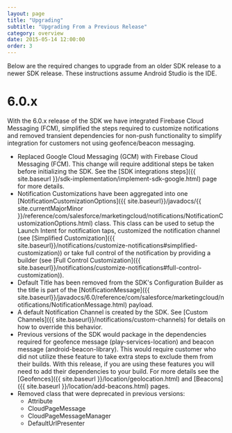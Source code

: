 ```yaml
---
layout: page
title: "Upgrading"
subtitle: "Upgrading From a Previous Release"
category: overview
date: 2015-05-14 12:00:00
order: 3
---
```

Below are the required changes to upgrade from an older SDK release to a newer SDK release. These instructions assume Android Studio is the IDE.

# 6.0.x

With the 6.0.x release of the SDK we have integrated Firebase Cloud Messaging (FCM), simplified the steps required to customize notifications and removed transient dependencies for non-push functionality to simplify integration for customers not using geofence/beacon messaging.

* Replaced Google Cloud Messaging (GCM) with Firebase Cloud Messaging (FCM).  This change will require additional steps be taken before initializing the SDK.  See the [SDK integrations steps]({{ site.baseurl }}/sdk-implementation/implement-sdk-google.html) page for more details.
* Notification Customizations have been aggregated into one [NotificationCustomizationOptions]({{ site.baseurl}}/javadocs/{{ site.currentMajorMinor }}/reference/com/salesforce/marketingcloud/notifications/NotificationCustomizationOptions.html) class.  This class can be used to setup the Launch Intent for notification taps, customized the notification channel (see [Simplified Customization]({{ site.baseurl}}/notifications/customize-notifications#simplified-customization)) or take full control of the notification by providing a builder (see [Full Control Customization]({{ site.baseurl}}/notifications/customize-notifications#full-control-customization)).
* Default Title has been removed from the SDK's Configuration Builder as the title is part of the [NotificationMessage]({{ site.baseurl}}/javadocs/6.0/reference/com/salesforce/marketingcloud/notifications/NotificationMessage.html) payload.
* A default Notification Channel is created by the SDK.  See [Custom Channels]({{ site.baseurl}}/notifications/custom-channels) for details on how to override this behavior.
* Previous versions of the SDK would package in the dependencies required for geofence message (play-services-location) and beacon message (android-beacon-library).  This would require customer who did not utilize these feature to take extra steps to exclude them from their builds.  With this release, if you are using these features you will need to add their dependencies to your build. For more details see the [Geofences]({{ site.baseurl }}/location/geolocation.html) and [Beacons]({{ site.baseurl }}/location/add-beacons.html) pages.
* Removed class that were deprecated in previous versions:
  * Attribute
  * CloudPageMessage
  * CloudPageMessageManager
  * DefaultUrlPresenter